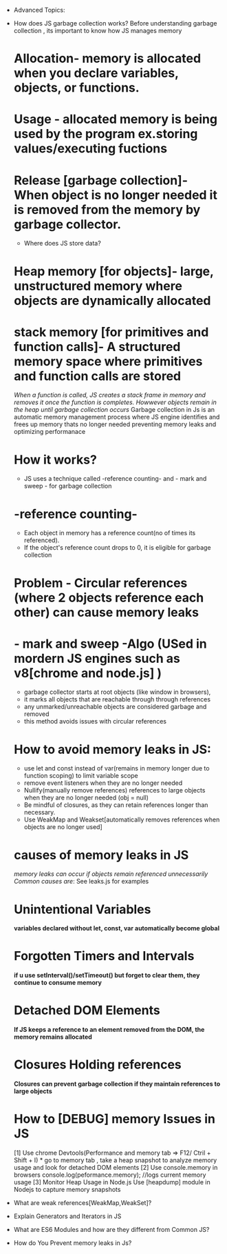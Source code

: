 <!-- JAVASCRIPT INTERVIEW QUESTIONS AND ANSWERS -->
* Advanced Topics:
- How does JS garbage collection works?
   Before understanding garbage collection , its important to know how JS manages memory
    # Allocation- memory is allocated when you declare variables, objects, or functions.
    # Usage - allocated memory is being used by the program ex.storing values/executing fuctions
    # Release [garbage collection]- When object is no longer needed it is removed from the memory by garbage collector.
   * Where does JS store data?
   # Heap memory [for objects]- large, unstructured memory where objects are dynamically allocated
   # stack memory [for primitives and function calls]- A structured memory space where primitives and function calls are stored
    *When a function is called, JS creates a stack frame in memory and removes it once the function is completes. Howwever objects remain in the heap until garbage collection occurs*
   Garbage collection in Js is an automatic memory management process where JS engine 
   identifies and frees up memory thats no longer needed preventing memory leaks and optimizing performanace
   # How it works?
   - JS uses a technique called -reference counting- and - mark and sweep - for garbage collection
   # -reference counting- 
     - Each object in memory has a reference count(no of times its referenced).
     - If the object's reference count drops to 0, it is eligible for garbage collection
     # Problem - Circular references (where 2 objects reference each other) can cause memory leaks
   # - mark and sweep -Algo (USed in mordern JS engines such as v8[chrome and node.js] )
     - garbage collector starts at root objects (like window in browsers),
     - it marks all objects that are reachable through through references
     - any unmarked/unreachable objects are considered garbage and removed
     - this method avoids issues with circular references 
    # How to avoid memory leaks in JS: 
    - use let and const instead of var(remains in memory longer due to function scoping) to limit variable scope
    - remove event listeners when they are no longer needed
    - Nullify(manually remove references) references to large objects when they are no longer needed  (obj = null)
    - Be mindful of closures, as they can retain references longer than necessary.
    - Use WeakMap and Weakset[automatically removes references when objects are no longer used]
    # causes of memory leaks in JS
     *memory leaks can occur if objects remain referenced unnecessarily*
     *Common causes are*: See leaks.js for examples
     # Unintentional  Variables
     **variables declared without let, const, var automatically become global**
     # Forgotten Timers and Intervals
     **if u use setInterval()/setTimeout() but forget to clear them, they continue to consume memory**
     # Detached DOM Elements
     **If JS keeps a reference to an element removed from the DOM, the memory remains allocated** 
     # Closures Holding references
     **Closures can prevent garbage collection if they maintain references to large objects**
     # How to [DEBUG] memory Issues in JS
     [1] Use chrome Devtools(Performance and memory tab => F12/ Ctril + Shift + I)
          * go to memory tab , take a heap snapshot to analyze memory usage and look for detached DOM elements
     [2] Use console.memory in browsers
         console.log(peformance.memory); //logs current memory usage
     [3] Monitor Heap Usage in Node.js
            Use [heapdump] module in Nodejs to capture memory snapshots


- What are weak references[WeakMap,WeakSet]?
- Explain Generators and Iterators in JS
- What are ES6 Modules and how are they different from Common JS?
- How do You Prevent memory leaks in Js?
